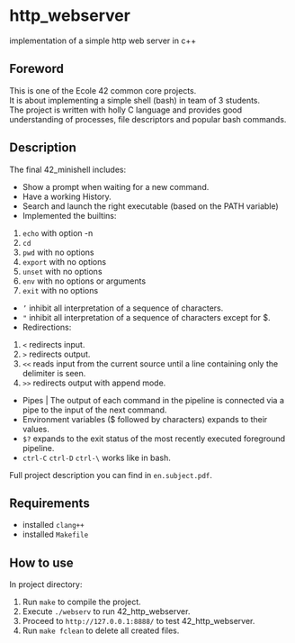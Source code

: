 # http_webserver
implementation of a simple http web server in c++
## Foreword
This is one of the Ecole 42 common core projects.\
It is about implementing a simple shell (bash) in team of 3 students.\
The project is written with holly C language and provides good understanding of processes, file descriptors and popular bash commands.

## Description
The final 42_minishell includes:
- Show a prompt when waiting for a new command.
- Have a working History.
- Search and launch the right executable (based on the PATH variable)
- Implemented the builtins:
1. `echo` with option -n
2. `cd`
3. `pwd` with no options
4. `export` with no options
5. `unset` with no options
6. `env` with no options or arguments
7. `exit` with no options
- `’` inhibit all interpretation of a sequence of characters.
- `"` inhibit all interpretation of a sequence of characters except for $.
- Redirections:
1. `<` redirects input.
2. `>` redirects output.
3. `<<` reads input from the current source until a line containing only the delimiter is seen.
4. `>>` redirects output with append mode.
- Pipes | The output of each command in the pipeline is connected via a pipe to the input of the next command.
- Environment variables ($ followed by characters) expands to their values.
- `$?` expands to the exit status of the most recently executed foreground pipeline.
- `ctrl-C` `ctrl-D` `ctrl-\` works like in bash.

Full project description you can find in `en.subject.pdf`.

## Requirements
- installed `clang++`
- installed `Makefile`

## How to use
In project directory:
1. Run `make` to compile the project.
2. Execute `./webserv` to run 42_http_webserver.
3. Proceed to `http://127.0.0.1:8888/` to test 42_http_webserver.
4. Run `make fclean` to delete all created files.
